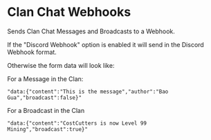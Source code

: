 # Clan Chat Webhooks
Sends Clan Chat Messages and Broadcasts to a Webhook.

If the "Discord Webhook" option is enabled it will send in the Discord Webhook format.

Otherwise the form data will look like:

For a Message in the Clan:
```key: "data"
"data:{"content":"This is the message","author":"Bao Gua","broadcast":false}"
```

For a Broadcast in the Clan
```key: "data"
"data:{"content":"CostCutters is now Level 99 Mining","broadcast":true}"
```